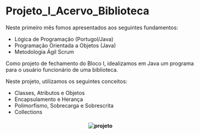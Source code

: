 
# Projeto_I_Acervo_Biblioteca
Neste primeiro mês fomos apresentados aos seguintes fundamentos:
- Lógica de Programação (Portugol/Java)
- Programação Orientada a Objetos (Java)
- Metodologia Ágil Scrum

Como projeto de fechamento do Bloco I, idealizamos em Java um programa para o usuário funcionário de uma biblioteca.

Neste projeto, utilizamos os seguintes conceitos:
- Classes, Atributos e Objetos
- Encapsulamento e Herança
- Polimorfismo, Sobrecarga e Sobrescrita
- Collections

<h4 align="center">
<img align="center" alt="projeto" src="https://i.imgur.com/auPe1iX.png"> 
